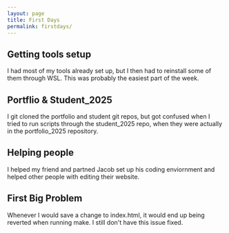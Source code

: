 ```yaml
---
layout: page
title: First Days
permalink: firstdays/
---
```


## Getting tools setup
I had most of my tools already set up, but I then had to reinstall some of them through WSL. This was probably the easiest part of the week.

## Portflio & Student_2025
I git cloned the portfolio and student git repos, but got confused when I tried to run scripts through the student_2025 repo, when they were actually in the portfolio_2025 repository.

## Helping people
I helped my friend and partned Jacob set up his coding enviornment and helped other people with editing their website.

## First Big Problem
Whenever I would save a change to index.html, it would end up being reverted when running make. I still don't have this issue fixed.